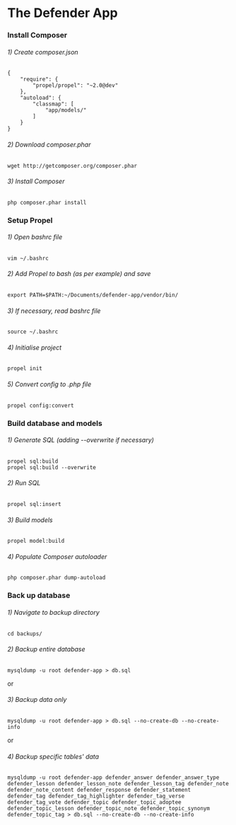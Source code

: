 # The Defender App

### Install Composer
###### 1) Create composer.json
	{
		"require": {
			"propel/propel": "~2.0@dev"
		},
		"autoload": {
			"classmap": [
				"app/models/"
			]
		}
	}
###### 2) Download composer.phar
	wget http://getcomposer.org/composer.phar
###### 3) Install Composer
	php composer.phar install

### Setup Propel
###### 1) Open bashrc file
	vim ~/.bashrc
###### 2) Add Propel to bash (as per example) and save
	export PATH=$PATH:~/Documents/defender-app/vendor/bin/
###### 3) If necessary, read bashrc file
	source ~/.bashrc
###### 4) Initialise project
	propel init
###### 5) Convert config to .php file
	propel config:convert

### Build database and models
###### 1) Generate SQL (adding --overwrite if necessary)
	propel sql:build
	propel sql:build --overwrite
###### 2) Run SQL
	propel sql:insert
###### 3) Build models
	propel model:build
###### 4) Populate Composer autoloader
	php composer.phar dump-autoload

### Back up database
###### 1) Navigate to backup directory
	cd backups/
###### 2) Backup entire database
	mysqldump -u root defender-app > db.sql
or
###### 3) Backup data only
	mysqldump -u root defender-app > db.sql --no-create-db --no-create-info
or
###### 4) Backup specific tables' data
	mysqldump -u root defender-app defender_answer defender_answer_type defender_lesson defender_lesson_note defender_lesson_tag defender_note defender_note_content defender_response defender_statement defender_tag defender_tag_highlighter defender_tag_verse defender_tag_vote defender_topic defender_topic_adoptee defender_topic_lesson defender_topic_note defender_topic_synonym defender_topic_tag > db.sql --no-create-db --no-create-info